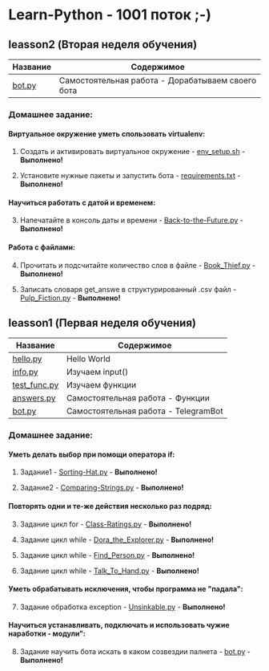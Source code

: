 Learn-Python - 1001 поток ;-)
===============

leasson2 (Вторая неделя обучения)
----------------------------------
Название      | Содержимое   
--------------|-------------------------
[bot.py]      | Самостоятельная работа - Дорабатываем своего бота

### Домашнее задание:
#### Виртуальное окружение уметь спользовать virtualenv:
1. Создать и активировать виртуальное окружение - [env_setup.sh] - **Выполнено!** 

2. Установите нужные пакеты и запустить бота - [requirements.txt] - **Выполнено!** 

#### Научиться работать с датой и временем:
3. Напечатайте в консоль даты и времени - [Back-to-the-Future.py] - **Выполнено!** 

#### Работа с файлами:
4. Прочитать и подсчитайте количество слов в файле - [Book_Thief.py] - **Выполнено!** 

5. Записать словаря get_answe в структурированный .csv файл - [Pulp_Fiction.py] - **Выполнено!** 



leasson1 (Первая неделя обучения)
----------------------------------
Название      | Содержимое   
--------------|-------------------------
[hello.py]    | Hello World
[info.py]     | Изучаем input()
[test_func.py]| Изучаем функции
[answers.py]  | Самостоятельная работа - Функции 
[bot.py]      | Самостоятельная работа - TelegramBot

### Домашнее задание:
#### Уметь делать выбор при помощи оператора if:
1. Задание1 - [Sorting-Hat.py] - **Выполнено!** 

2. Задание2 - [Comparing-Strings.py] - **Выполнено!** 

#### Повторять одни и те-же действия несколько раз подряд:
3. Задание цикл for - [Class-Ratings.py] - **Выполнено!** 

4. Задание цикл while - [Dora_the_Explorer.py] - **Выполнено!** 

5. Задание цикл while - [Find_Person.py] - **Выполнено!** 

6. Задание цикл while - [Talk_To_Hand.py] - **Выполнено!** 

#### Уметь обрабатывать исключения, чтобы программа не "падала":
7. Задание обработка exception - [Unsinkable.py] - **Выполнено!**

#### Научиться устанавливать, подключать и использовать чужие наработки - модули":
8. Задание научить бота искать в каком созвездии палнета - [bot.py] - **Выполнено!**


[hello.py]:https://github.com/ShuvalovEP/Learn-Python/blob/master/leasson1/hello.py
[info.py]:https://github.com/ShuvalovEP/Learn-Python/blob/master/leasson1/info.py
[test_func.py]:https://github.com/ShuvalovEP/Learn-Python/blob/master/leasson1/test_func.py
[answers.py]:https://github.com/ShuvalovEP/Learn-Python/blob/master/leasson1/answers.py
[bot.py]:https://github.com/ShuvalovEP/Learn-Python/blob/master/leasson1/bot.py

[Class-Ratings.py]:https://github.com/ShuvalovEP/Learn-Python/blob/master/leasson1/Class-Ratings.py
[Comparing-Strings.py]:https://github.com/ShuvalovEP/Learn-Python/blob/master/leasson1/Comparing-Strings.py 
[Sorting-Hat.py]:https://github.com/ShuvalovEP/Learn-Python/blob/master/leasson1/Sorting-Hat.py
[Dora_the_Explorer.py]:https://github.com/ShuvalovEP/Learn-Python/blob/master/leasson1/Dora_the_Explorer.py
[Find_Person.py]:https://github.com/ShuvalovEP/Learn-Python/blob/master/leasson1/Find_Person.py
[Talk_To_Hand.py]:https://github.com/ShuvalovEP/Learn-Python/blob/master/leasson1/Talk_To_Hand.py
[Unsinkable.py]:https://github.com/ShuvalovEP/Learn-Python/blob/master/leasson1/Unsinkable.py

[env_setup.sh]:https://github.com/ShuvalovEP/Learn-Python/blob/master/leasson2/env_setup.sh
[requirements.txt]:https://github.com/ShuvalovEP/Learn-Python/blob/master/leasson2/requirements.txt
[Back-to-the-Future.py]:https://github.com/ShuvalovEP/Learn-Python/blob/master/leasson2/Back-to-the-Future.py
[Book_Thief.py]:https://github.com/ShuvalovEP/Learn-Python/blob/master/leasson2/Book_Thief.py
[Pulp_Fiction.py]:https://github.com/ShuvalovEP/Learn-Python/blob/master/leasson2/Pulp_Fiction.py


[shuvalov.xyz]:http://shuvalov.xyz
